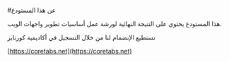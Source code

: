 #عن هذا المستودع

هذا المستودع يحتوي على النتيجة النهائية لورشة عمل أساسيات تطوير واجهات الويب.

تستطيع الإنضمام لنا من خلال التسجيل في أكاديمية كورتابز

[https://coretabs.net](https://coretabs.net)
